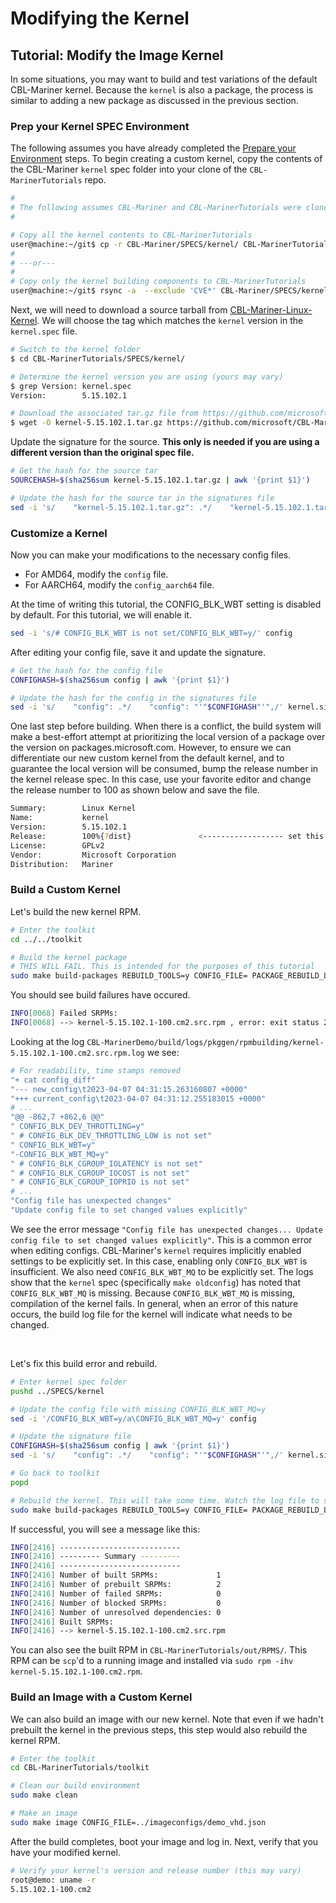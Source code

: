 # Modifying the Kernel

## Tutorial: Modify the Image Kernel

In some situations, you may want to build and test variations of the default CBL-Mariner kernel.  Because the `kernel` is also a package, the process is similar to adding a new package as discussed in the previous section.  

### Prep your Kernel SPEC Environment
The following assumes you have already completed the [Prepare your Environment](docs/getting_started/prepare_environment.md) steps. To begin creating a custom kernel, copy the contents of the CBL-Mariner `kernel` spec folder into your clone of the `CBL-MarinerTutorials` repo.

```bash
#
# The following assumes CBL-Mariner and CBL-MarinerTutorials were cloned under a folder named `git`
#

# Copy all the kernel contents to CBL-MarinerTutorials
user@machine:~/git$ cp -r CBL-Mariner/SPECS/kernel/ CBL-MarinerTutorials/SPECS/kernel/
#
# ---or---
#
# Copy only the kernel building components to CBL-MarinerTutorials
user@machine:~/git$ rsync -a  --exclude 'CVE*' CBL-Mariner/SPECS/kernel CBL-MarinerTutorials/SPECS/ 
```

Next, we will need to download a source tarball from [CBL-Mariner-Linux-Kernel](https://github.com/microsoft/CBL-Mariner-Linux-Kernel). We will choose the tag which matches the `kernel` version in the `kernel.spec` file.

```bash
# Switch to the kernel folder
$ cd CBL-MarinerTutorials/SPECS/kernel/ 

# Determine the kernel version you are using (yours may vary)
$ grep Version: kernel.spec
Version:        5.15.102.1

# Download the associated tar.gz file from https://github.com/microsoft/CBL-Mariner-Linux-Kernel. Be sure to substitute your Mariner version and kernel version numbers.
$ wget -O kernel-5.15.102.1.tar.gz https://github.com/microsoft/CBL-Mariner-Linux-Kernel/archive/refs/tags/rolling-lts/mariner-2/5.15.102.1.tar.gz
```

Update the signature for the source. **This only is needed if you are using a different version than the original spec file.**

```bash
# Get the hash for the source tar
SOURCEHASH=$(sha256sum kernel-5.15.102.1.tar.gz | awk '{print $1}')

# Update the hash for the source tar in the signatures file
sed -i 's/    "kernel-5.15.102.1.tar.gz": .*/    "kernel-5.15.102.1.tar.gz": "'"$SOURCEHASH"'"/' kernel.signatures.json
```

### Customize a Kernel

Now you can  make your modifications to the necessary config files.  
* For AMD64, modify the `config` file.  
* For AARCH64, modify the `config_aarch64` file.  

At the time of writing this tutorial, the CONFIG_BLK_WBT setting is disabled by default. For this tutorial, we will enable it. 

```bash
sed -i 's/# CONFIG_BLK_WBT is not set/CONFIG_BLK_WBT=y/' config
```

After editing your config file, save it and update the signature.

```bash
# Get the hash for the config file
CONFIGHASH=$(sha256sum config | awk '{print $1}')

# Update the hash for the config in the signatures file
sed -i 's/    "config": .*/    "config": "'"$CONFIGHASH"'",/' kernel.signatures.json
```

One last step before building.  When there is a conflict, the build system will make a best-effort attempt at prioritizing the local version of a package over the version on packages.microsoft.com.  However, to ensure we can differentiate our new custom kernel from the default kernel, and to guarantee the local version will be consumed, bump the release number in the kernel release spec. In this case, use your favorite editor and change the release number to 100 as shown below and save the file.

```bash
Summary:        Linux Kernel
Name:           kernel
Version:        5.15.102.1
Release:        100%{?dist}               <------------------ set this value to 100 (for example)
License:        GPLv2
Vendor:         Microsoft Corporation
Distribution:   Mariner
```

### Build a Custom Kernel
Let's build the new kernel RPM.

```bash
# Enter the toolkit
cd ../../toolkit

# Build the kernel package
# THIS WILL FAIL. This is intended for the purposes of this tutorial
sudo make build-packages REBUILD_TOOLS=y CONFIG_FILE= PACKAGE_REBUILD_LIST="kernel"
```

You should see build failures have occured.

```bash
INFO[0068] Failed SRPMs:                                
INFO[0068] --> kernel-5.15.102.1-100.cm2.src.rpm , error: exit status 2, for details see: /home/user/repos/CBL-MarinerDemo/build/logs/pkggen/rpmbuilding/kernel-5.15.102.1-100.cm2.src.rpm.log 
```

Looking at the log `CBL-MarinerDemo/build/logs/pkggen/rpmbuilding/kernel-5.15.102.1-100.cm2.src.rpm.log` we see:

```bash
# For readability, time stamps removed
"+ cat config_diff"
"--- new_config\t2023-04-07 04:31:15.263160807 +0000"
"+++ current_config\t2023-04-07 04:31:12.255183015 +0000"
# ...
"@@ -862,7 +862,6 @@"
" CONFIG_BLK_DEV_THROTTLING=y"
" # CONFIG_BLK_DEV_THROTTLING_LOW is not set"
" CONFIG_BLK_WBT=y"
"-CONFIG_BLK_WBT_MQ=y"
" # CONFIG_BLK_CGROUP_IOLATENCY is not set"
" # CONFIG_BLK_CGROUP_IOCOST is not set"
" # CONFIG_BLK_CGROUP_IOPRIO is not set"
# ...
"Config file has unexpected changes"
"Update config file to set changed values explicitly"
```

We see the error message `"Config file has unexpected changes... Update config file to set changed values explicitly"`. This is a common error when editing configs. CBL-Mariner's `kernel` requires implicitly enabled settings to be explicitly set. In this case, enabling only `CONFIG_BLK_WBT` is insufficient. We also need `CONFIG_BLK_WBT_MQ` to be explicitly set. The logs show that the `kernel` spec (specifically `make oldconfig`) has noted that `CONFIG_BLK_WBT_MQ` is missing. Because `CONFIG_BLK_WBT_MQ` is missing, compilation of the kernel fails.  In general, when an error of this nature occurs, the build log file for the kernel will indicate what needs to be changed.  

</br>

Let's fix this build error and rebuild.

```bash
# Enter kernel spec folder
pushd ../SPECS/kernel

# Update the config file with missing CONFIG_BLK_WBT_MQ=y
sed -i '/CONFIG_BLK_WBT=y/a\CONFIG_BLK_WBT_MQ=y' config

# Update the signature file
CONFIGHASH=$(sha256sum config | awk '{print $1}')
sed -i 's/    "config": .*/    "config": "'"$CONFIGHASH"'",/' kernel.signatures.json

# Go back to toolkit
popd

# Rebuild the kernel. This will take some time. Watch the log file to see if it reaches the %build phase
sudo make build-packages REBUILD_TOOLS=y CONFIG_FILE= PACKAGE_REBUILD_LIST="kernel"
```

If successful, you will see a message like this:

```bash
INFO[2416] ---------------------------                  
INFO[2416] --------- Summary ---------                  
INFO[2416] ---------------------------                  
INFO[2416] Number of built SRPMs:             1         
INFO[2416] Number of prebuilt SRPMs:          2         
INFO[2416] Number of failed SRPMs:            0         
INFO[2416] Number of blocked SRPMs:           0         
INFO[2416] Number of unresolved dependencies: 0         
INFO[2416] Built SRPMs:                                 
INFO[2416] --> kernel-5.15.102.1-100.cm2.src.rpm   
```

You can also see the built RPM in `CBL-MarinerTutorials/out/RPMS/`. This RPM can be `scp`'d to a running image and installed via `sudo rpm -ihv kernel-5.15.102.1-100.cm2.rpm`.

### Build an Image with a Custom Kernel

We can also build an image with our new kernel. Note that even if we hadn't prebuilt the kernel in the previous steps, this step would also rebuild the kernel RPM.

```bash
# Enter the toolkit
cd CBL-MarinerTutorials/toolkit

# Clean our build environment
sudo make clean

# Make an image
sudo make image CONFIG_FILE=../imageconfigs/demo_vhd.json
```

After the build completes, boot your image and log in.  Next, verify that you have your modified kernel.
```bash
# Verify your kernel's version and release number (this may vary)
root@demo: uname -r
5.15.102.1-100.cm2
```
